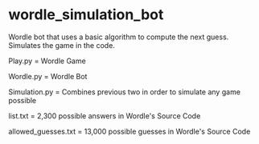 # wordle_simulation_bot
Wordle bot that uses a basic algorithm to compute the next guess. Simulates the game in the code.


Play.py = Wordle Game

Wordle.py = Wordle Bot


Simulation.py = Combines previous two in order to simulate any game possible


list.txt = 2,300 possible answers in Wordle's Source Code

allowed_guesses.txt = 13,000 possible guesses in Wordle's Source Code
